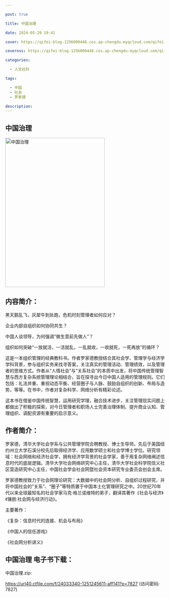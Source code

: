 ```yaml
---

post: true

title: 中国治理

date: 2024-05-29 19:41

cover: https://qifei-blog-1256009448.cos.ap-chengdu.myqcloud.com/qifei-blog/64fadae9661c6c8e54a9213b.jpg

coveross: https://qifei-blog-1256009448.cos.ap-chengdu.myqcloud.com/qifei-blog/64fadae9661c6c8e54a9213b.jpg

categories:

  - 人文社科

tags:

  - 中国
  - 社会
  - 罗家德

description:
---
```


## 中国治理
<img alt="中国治理 " class="aligncenter loaded" data-was-processed="true" decoding="async" fetchpriority="high" height="471" src="https://qifei-blog-1256009448.cos.ap-chengdu.myqcloud.com/qifei-blog/64fadae9661c6c8e54a9213b.jpg" style="cursor: zoom-in;" width="314"/>

## 内容简介：

黑天鹅乱飞，灰犀牛到处跑，危机时刻管理者如何应对？

企业内部自组织如何协同共生？

中国人谈领导，为何强调“做生意前先做人”？

组织如何突破“一放就活，一活就乱，一乱就收，一收就死，一死再放”的循环？

这是一本组织管理的经典教科书。作者罗家德教授结合其社会学、管理学与经济学学科背景，参与组织实务来找寻答案，关注真实的管理活动、管理绩效，以及管理者的思维方式。作者从“人情社会”与“关系社会”的本质中出发，将中国传统管理智慧与西方复杂系统管理理论相结合，旨在探寻出今日中国人适用的管理规则。它们包括：礼法并重、重视动态平衡、经营圈子与人脉、鼓励自组织的创新、布局与造势，等等。在书中，作者对复杂科学、网络分析有精彩论述。

这本书在借鉴中国传统智慧，运用研究学理，融合技术进步，关注管理现实问题上都做出了积极的探索，对今日管理者和职场人士完善治理体制、提升商业认知、管理组织、调配资源有重要的启示意义。

## 作者简介：

罗家德，清华大学社会学系与公共管理学院合聘教授、博士生导师。先后于美国纽约州立大学石溪分校先后取得经济学、应用数学硕士和社会学博士学位。研究领域：社会网络和经济社会学，拥有经济学背景的社会学家，善于用复杂网络阐述信息时代的底层逻辑。清华大学社会网络研究中心主任，清华大学社会科学院信义社区营造研究中心主任，中国社会学会社会网暨社会资本研究专业委员会创会主席。

罗家德教授致力于社会网理论研究：大数据中的社会网分析、自组织过程研究，并将中国社会的“关系”、“圈子”等特质置于中国本土化管理研究之中。20世纪70年代以来全球最知名的社会学家马克·格兰诺维特的弟子，翻译其著作《社会与经济》《镶嵌:社会网与经济行动》。

主要著作：

《复杂：信息时代的连接、机会与布局》

《中国人的信任游戏》

《社会网分析讲义》

## 中国治理 电子书下载：

中国治理.zip: 

https://url40.ctfile.com/f/24033340-1251245611-aff141?p=7827 (访问密码: 7827)
